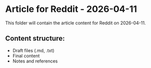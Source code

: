 # Article for Reddit - 2026-04-11

This folder will contain the article content for Reddit on 2026-04-11.

## Content structure:
- Draft files (.md, .txt)
- Final content
- Notes and references
